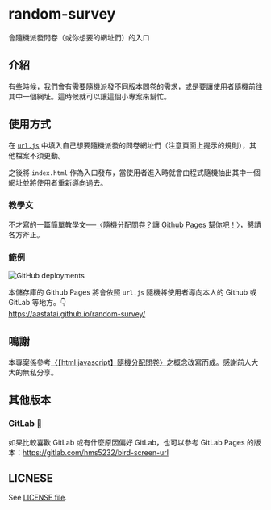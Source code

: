 # random-survey
會隨機派發問卷（或你想要的網址們）的入口

## 介紹
有些時候，我們會有需要隨機派發不同版本問卷的需求，或是要讓使用者隨機前往其中一個網址。這時候就可以讓這個小專案來幫忙。

## 使用方式
在 [`url.js`](url.js) 中填入自己想要隨機派發的問卷網址們（注意頁面上提示的規則），其他檔案不須更動。

之後將 `index.html` 作為入口發布，當使用者進入時就會由程式隨機抽出其中一個網址並將使用者重新導向過去。

### 教學文
不才寫的一篇簡單教學文──[〈隨機分配問卷？讓 Github Pages 幫你吧！〉](https://hms5232.medium.com/%E9%9A%A8%E6%A9%9F%E5%88%86%E9%85%8D%E5%95%8F%E5%8D%B7-%E8%AE%93-github-pages-%E5%B9%AB%E4%BD%A0%E5%90%A7-764372f26cd9)，懇請各方斧正。

### 範例
![GitHub deployments](https://img.shields.io/github/deployments/hms5232/random-survey/github-pages)

本儲存庫的 Github Pages 將會依照 `url.js` 隨機將使用者導向本人的 Github 或 GitLab 等地方。👇  
https://aastatai.github.io/random-survey/

## 鳴謝
本專案係參考[〈【html javascript】隨機分配問卷〉](http://g23988.blogspot.com/2015/08/html-javascript.html)之概念改寫而成。感謝前人大大的無私分享。

## 其他版本
### GitLab 🦊
如果比較喜歡 GitLab 或有什麼原因偏好 GitLab，也可以參考 GitLab Pages 的版本：https://gitlab.com/hms5232/bird-screen-url

## LICNESE
See [LICENSE file](LICENSE).
